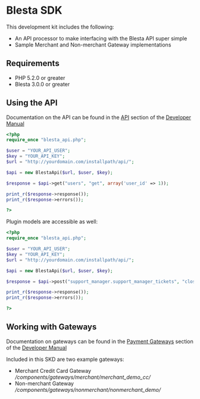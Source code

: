 # Blesta SDK #

This development kit includes the following:

* An API processor to make interfacing with the Blesta API super simple
* Sample Merchant and Non-merchant Gateway implementations

## Requirements ##

* PHP 5.2.0 or greater
* Blesta 3.0.0 or greater

## Using the API ##

Documentation on the API can be found in the [API](http://docs.blesta.com/display/dev/API) section of the [Developer Manual](http://docs.blesta.com/display/dev/)

```php
<?php
require_once "blesta_api.php";

$user = "YOUR_API_USER";
$key = "YOUR_API_KEY";
$url = "http://yourdomain.com/installpath/api/";

$api = new BlestaApi($url, $user, $key);

$response = $api->get("users", "get", array('user_id' => 1));

print_r($response->response());
print_r($response->errors());

?>
```

Plugin models are accessible as well:

```php
<?php
require_once "blesta_api.php";

$user = "YOUR_API_USER";
$key = "YOUR_API_KEY";
$url = "http://yourdomain.com/installpath/api/";

$api = new BlestaApi($url, $user, $key);

$response = $api->post("support_manager.support_manager_tickets", "close", array('ticket_id' => 1));

print_r($response->response());
print_r($response->errors());

?>
```

## Working with Gateways ##

Documentation on gateways can be found in the [Payment Gateways](http://docs.blesta.com/display/dev/Payment+Gateways) section of the [Developer Manual](http://docs.blesta.com/display/dev/)

Included in this SKD are two example gateways:

* Merchant Credit Card Gateway _/components/gateways/merchant/merchant_demo_cc/_
* Non-merchant Gateway _/components/gateways/nonmerchant/nonmerchant_demo/_